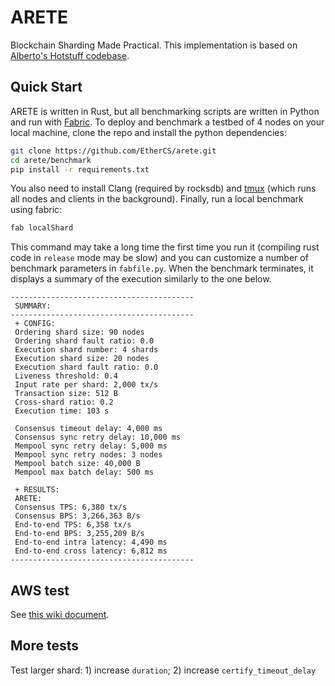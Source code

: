 # ARETE
Blockchain Sharding Made Practical. This implementation is based on [Alberto's Hotstuff codebase](https://github.com/asonnino/hotstuff).

## Quick Start

ARETE is written in Rust, but all benchmarking scripts are written in Python and run with [Fabric](http://www.fabfile.org/).
To deploy and benchmark a testbed of 4 nodes on your local machine, clone the repo and install the python dependencies:

```bash
git clone https://github.com/EtherCS/arete.git
cd arete/benchmark
pip install -r requirements.txt
```

You also need to install Clang (required by rocksdb) and [tmux](https://linuxize.com/post/getting-started-with-tmux/#installing-tmux) (which runs all nodes and clients in the background). Finally, run a local benchmark using fabric:

```bash
fab localShard
```

This command may take a long time the first time you run it (compiling rust code in `release` mode may be slow) and you can customize a number of benchmark parameters in `fabfile.py`. When the benchmark terminates, it displays a summary of the execution similarly to the one below.

```text
-----------------------------------------
 SUMMARY:
-----------------------------------------
 + CONFIG:
 Ordering shard size: 90 nodes
 Ordering shard fault ratio: 0.0 
 Execution shard number: 4 shards
 Execution shard size: 20 nodes
 Execution shard fault ratio: 0.0 
 Liveness threshold: 0.4 
 Input rate per shard: 2,000 tx/s
 Transaction size: 512 B
 Cross-shard ratio: 0.2 
 Execution time: 103 s

 Consensus timeout delay: 4,000 ms
 Consensus sync retry delay: 10,000 ms
 Mempool sync retry delay: 5,000 ms
 Mempool sync retry nodes: 3 nodes
 Mempool batch size: 40,000 B
 Mempool max batch delay: 500 ms

 + RESULTS:
 ARETE:
 Consensus TPS: 6,380 tx/s
 Consensus BPS: 3,266,363 B/s
 End-to-end TPS: 6,358 tx/s
 End-to-end BPS: 3,255,209 B/s
 End-to-end intra latency: 4,490 ms
 End-to-end cross latency: 6,812 ms
-----------------------------------------
```

## AWS test
See [this wiki document](https://github.com/EtherCS/arete/wiki/AWS-Benchmark).
## More tests
Test larger shard: 1) increase `duration`; 2) increase `certify_timeout_delay`
